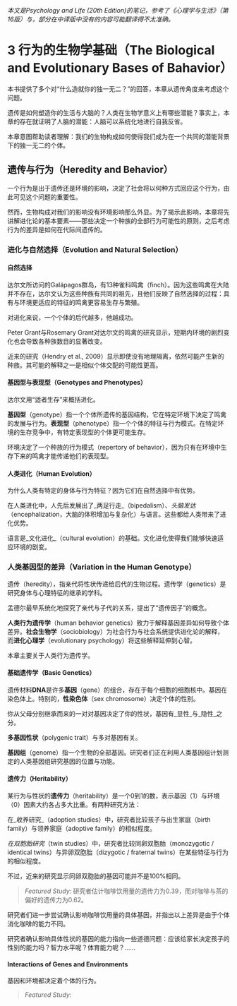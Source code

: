 *本文是Psychology and Life (20th Edition)的笔记，参考了《心理学与生活》（第16版）与，部分在中译版中没有的内容可能翻译得不太准确。*

# 3 行为的生物学基础（The Biological and Evolutionary Bases of Bahavior）

本书提供了多个对“什么造就你的独一无二？”的回答，本章从遗传角度来考虑这个问题。

遗传是如何塑造你的生活与大脑的？人类在生物学意义上有哪些潜能？事实上，本章的存在就证明了人脑的潜能：人脑可以系统化地进行自我反省。

本章意图帮助读者理解：我们的生物构成如何使得我们成为在一个共同的潜能背景下的独一无二的个体。

## 遗传与行为（Heredity and Behavior）

一个行为是出于遗传还是环境的影响，决定了社会将以何种方式回应这个行为，由此可见这个问题的重要性。

然而，生物构成对我们的影响没有环境影响那么外显。为了揭示此影响，本章将先讲解进化论的基本要素——那些决定一个种族的全部行为可能性的原则，之后考虑行为的差异是如何在代际间遗传的。

### 进化与自然选择（Evolution and Natural Selection）

<!-- 因为都是生物课上讲过的东西，可能会稍微省略一些 -->

#### 自然选择

达尔文所访问的Galápagos群岛，有13种雀科鸣禽（finch）。因为这些鸣禽在大陆并不存在，达尔文认为这些种族有共同的祖先，且他们反映了自然选择的过程：具有与环境更适应的特征的鸣禽更容易生存与繁殖。

对进化来说，一个个体的后代越多，他越成功。

Peter Grant与Rosemary Grant对达尔文的鸣禽的研究显示，短期内环境的剧烈变化也会导致各种族数目的显著改变。

近来的研究（Hendry et al., 2009）显示即使没有地理隔离，依然可能产生新的种族。其可能的解释之一是相似个体交配的可能性更高。

#### 基因型与表现型（Genotypes and Phenotypes）

达尔文用“适者生存”来概括进化。

**基因型**（genotype）指一个个体所遗传的基因结构，它在特定环境下决定了鸣禽的发展与行为。**表现型**（phenotype）指一个个体的特征与行为模式。在特定环境的生存竞争中，有特定表现型的个体更可能生存。

环境决定了一个种族的行为模式（repertory of behavior），因为只有在环境中生存下来的鸣禽才能传递他们的表现型。

#### 人类进化（Human Evolution）

为什么人类有特定的身体与行为特征？因为它们在自然选择中有优势。

在人类进化中，人先后发展出了_两足行走_（bipedalism）、_头脑发达_（encephalization，大脑的体积增加与复杂化）与语言。这些都给人类带来了进化优势。

语言是_文化进化_（cultural evolution）的基础。文化进化使得我们能够快速适应环境的剧变。

### 人类基因型的差异（Variation in the Human Genotype）

遗传（heredity），指亲代将性状传递给后代的生物过程。遗传学（genetics）是研究身体与心理特征的继承的学科。

孟德尔最早系统化地探究了亲代与子代的关系，提出了“遗传因子”的概念。

**人类行为遗传学**（human behavior genetics）致力于解释基因差异如何导致个体差异。**社会生物学**（sociobiology）为社会行为与社会系统提供进化论的解释，而**进化心理学**（evolutionary psychology）将这些解释延伸到心智。

本章主要关于人类行为遗传学。

#### 基础遗传学（Basic Genetics）

遗传材料**DNA**是许多**基因**（gene）的组合，存在于每个细胞的细胞核中。基因在染色体上。特别的，**性染色体**（sex chromosome）决定个体的性别。

你从父母分别继承而来的一对对基因决定了你的性状，基因有_显性_与_隐性_之分。

**多基因性状**（polygenic trait）与多对基因有关。

**基因组**（genome）指一个生物的全部基因。研究者们正在利用人类基因组计划测定的人类基因组研究基因的位置与功能。

#### 遗传力（Heritability）

某行为与性状的**遗传力**（heritability）是一个0到1的数，表示基因（1）与环境（0）因素大约各占多大比重。有两种研究方法：

在_收养研究_（adoption studies）中，研究者比较孩子与出生家庭（birth family）与领养家庭（adoptive family）的相似程度。

_在双胞胎研究_（twin studies）中，研究者比较同卵双胞胎（monozygotic / identical twins）与异卵双胞胎（dizygotic / fraternal twins）在某些特征与行为的相似程度。

不过，近来的研究显示同卵双胞胎的基因可能并不是100%相同。

> *Featured Study*: 研究者估计咖啡饮用量的遗传力为0.39，而对咖啡与茶的偏好的遗传力为0.62。

研究者们进一步尝试确认影响咖啡饮用量的具体基因，并指出以上差异是由于个体消化咖啡的能力不同。

研究者确认影响具体性状的基因的能力指向一些道德问题：应该给家长决定孩子的性别的能力吗？智力水平呢？体育能力呢？……

#### Interactions of Genes and Environments

基因和环境都决定着个体的行为。

> *Featured Study:* 
